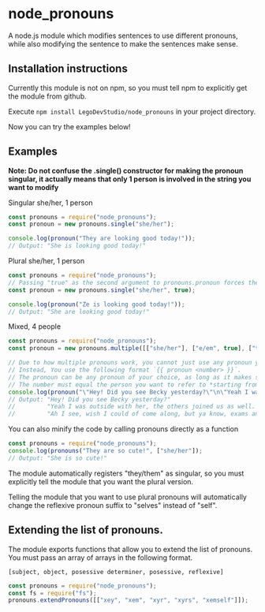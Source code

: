 # node_pronouns
A node.js module which modifies sentences to use different pronouns, while also modifying the sentence to make the sentences make sense.

## Installation instructions
Currently this module is not on npm, so you must tell npm to explicitly get the module from github.

Execute `npm install LegoDevStudio/node_pronouns` in your project directory.

Now you can try the examples below!

## Examples
**Note: Do not confuse the .single() constructor for making the pronoun singular, it actually means that only 1 person is involved in the string you want to modify**

Singular she/her, 1 person
```javascript
const pronouns = require("node_pronouns");
const pronoun = new pronouns.single("she/her");

console.log(pronoun("They are looking good today!"));
// Output: "She is looking good today!"
```
Plural she/her, 1 person
```javascript
const pronouns = require("node_pronouns");
// Passing "true" as the second argument to pronouns.pronoun forces the modifier to use plural pronouns and modify verbs as such.
const pronoun = new pronouns.single("she/her", true);

console.log(pronoun("Ze is looking good today!"));
// Output: "She are looking good today!"
```
Mixed, 4 people
```javascript
const pronouns = require("node_pronouns");
const pronoun = new pronouns.multiple([["she/her"], ["e/em", true], ["they/them"], ["xe/xem", true]]);

// Due to how multiple pronouns work, you cannot just use any pronoun you choose and expect the module to know what you mean.
// Instead, You use the following format `{{ pronoun <number> }}`.
// The pronoun can be any pronoun of your choice, as long as it makes sense gramatically
// The number must equal the person you want to refer to *starting from 0*, so the first person in the array would be `{{ pronoun 0 }}`
console.log(pronoun("\"Hey! Did you see Becky yesterday?\"\n\"Yeah I was outside with {{ them 0 }}, the others joined us as well. Emmy was talking about how {{ she 1 }} was going to get a dog later this week and Owen mentioned how {{ he 2 }} wanted a dog as well. Jane was having a bad day though, so {{ they 3 }} was quiet.\"\n\"Ah I see, wish I could of come along, but ya know, exams and stuff\""));
// Output: "Hey! Did you see Becky yesterday?"
//         "Yeah I was outside with her, the others joined us as well. Emmy was talking about how e were going to get a dog later this week and Own mentioned how they wanted a dog as well. Jane was having a bad day though, so xe were quiet."
//         "Ah I see, wish I could of come along, but ya know, exams and stuff"
```
You can also minify the code by calling pronouns directly as a function
```javascript
const pronouns = require("node_pronouns");
console.log(pronouns("They are so cute!", ["she/her"]);
// Output: "She is so cute!"
```
The module automatically registers "they/them" as singular, so you must explicitly tell the module that you want the plural version.

Telling the module that you want to use plural pronouns will automatically change the reflexive pronoun suffix to "selves" instead of "self".

## Extending the list of pronouns.
The module exports functions that allow you to extend the list of pronouns. You must pass an array of arrays in the following format.

`[subject, object, posessive determiner, posessive, reflexive]`
```javascript
const pronouns = require("node_pronouns");
const fs = require("fs");
pronouns.extendPronouns([["xey", "xem", "xyr", "xyrs", "xemself"]]);
```
